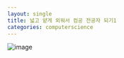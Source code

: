 ```yaml
---
layout: single
title: 넓고 얕게 외워서 컴공 전공자 되기1
categories: computerscience
---
```


![image](https://user-images.githubusercontent.com/71391013/220339054-7468f699-c742-40a4-9c43-ca017a7676a8.png)
